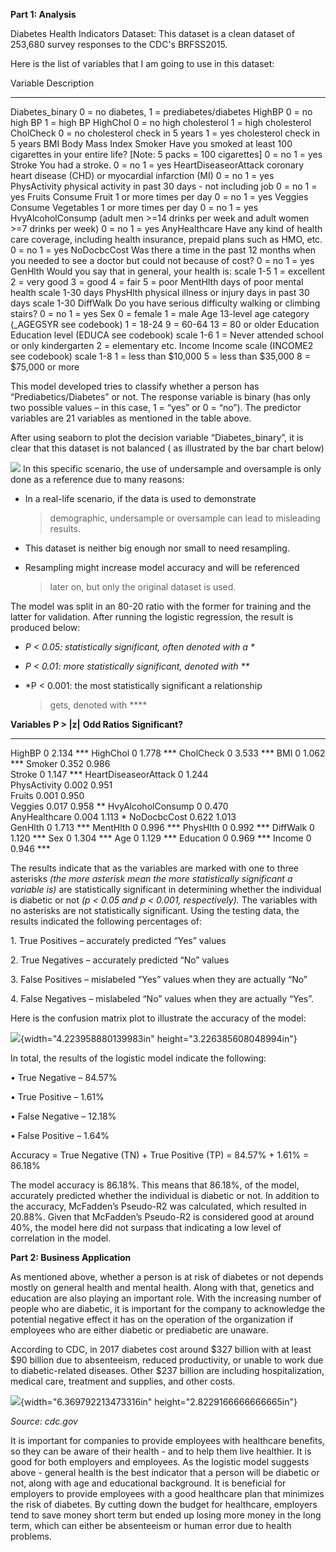 **Part 1: Analysis**

Diabetes Health Indicators Dataset: This dataset is a clean dataset of
253,680 survey responses to the CDC's BRFSS2015.

Here is the list of variables that I am going to use in this dataset:

  Variable               Description
  ---------------------- ----------------------------------------------------------------------------------------------------------------------
  Diabetes\_binary       0 = no diabetes, 1 = prediabetes/diabetes
  HighBP                 0 = no high BP 1 = high BP
  HighChol               0 = no high cholesterol 1 = high cholesterol
  CholCheck              0 = no cholesterol check in 5 years 1 = yes cholesterol check in 5 years
  BMI                    Body Mass Index
  Smoker                 Have you smoked at least 100 cigarettes in your entire life? \[Note: 5 packs = 100 cigarettes\] 0 = no 1 = yes
  Stroke                 You had a stroke. 0 = no 1 = yes
  HeartDiseaseorAttack   coronary heart disease (CHD) or myocardial infarction (MI) 0 = no 1 = yes
  PhysActivity           physical activity in past 30 days - not including job 0 = no 1 = yes
  Fruits                 Consume Fruit 1 or more times per day 0 = no 1 = yes
  Veggies                Consume Vegetables 1 or more times per day 0 = no 1 = yes
  HvyAlcoholConsump      (adult men >=14 drinks per week and adult women >=7 drinks per week) 0 = no 1 = yes
  AnyHealthcare          Have any kind of health care coverage, including health insurance, prepaid plans such as HMO, etc. 0 = no 1 = yes
  NoDocbcCost            Was there a time in the past 12 months when you needed to see a doctor but could not because of cost? 0 = no 1 = yes
  GenHlth                Would you say that in general, your health is: scale 1-5 1 = excellent 2 = very good 3 = good 4 = fair 5 = poor
  MentHlth               days of poor mental health scale 1-30 days
  PhysHlth               physical illness or injury days in past 30 days scale 1-30
  DiffWalk               Do you have serious difficulty walking or climbing stairs? 0 = no 1 = yes
  Sex                    0 = female 1 = male
  Age                    13-level age category (\_AGEG5YR see codebook) 1 = 18-24 9 = 60-64 13 = 80 or older
  Education              Education level (EDUCA see codebook) scale 1-6 1 = Never attended school or only kindergarten 2 = elementary etc.
  Income                 Income scale (INCOME2 see codebook) scale 1-8 1 = less than \$10,000 5 = less than \$35,000 8 = \$75,000 or more

This model developed tries to classify whether a person has
“Prediabetics/Diabetes” or not. The response variable is binary (has
only two possible values – in this case, 1 = “yes” or 0 = “no”). The
predictor variables are 21 variables as mentioned in the table above.

After using seaborn to plot the decision variable “Diabetes\_binary”, it
is clear that this dataset is not balanced ( as illustrated by the bar
chart below)

![](http://url/to/img.png)
In this specific scenario, the use of undersample and oversample is only
done as a reference due to many reasons:

-   In a real-life scenario, if the data is used to demonstrate
    > demographic, undersample or oversample can lead to
    > misleading results.

-   This dataset is neither big enough nor small to need resampling.

-   Resampling might increase model accuracy and will be referenced
    > later on, but only the original dataset is used.

The model was split in an 80-20 ratio with the former for training and
the latter for validation. After running the logistic regression, the
result is produced below:

-   *P &lt; 0.05: statistically significant, often denoted with a \**

-   *P &lt; 0.01: more statistically significant, denoted with \*\**

-   *P &lt; 0.001: the most statistically significant a relationship
    > gets, denoted with \*\*\**

  **Variables**          **P &gt; |z|**   **Odd Ratios**   **Significant?**
  ---------------------- ---------------- ---------------- ------------------
  HighBP                 0                2.134            \*\*\*
  HighChol               0                1.778            \*\*\*
  CholCheck              0                3.533            \*\*\*
  BMI                    0                1.062            \*\*\*
  Smoker                 0.352            0.986            
  Stroke                 0                1.147            \*\*\*
  HeartDiseaseorAttack   0                1.244            
  PhysActivity           0.002            0.951            
  Fruits                 0.001            0.950            
  Veggies                0.017            0.958            \*\*
  HvyAlcoholConsump      0                0.470            
  AnyHealthcare          0.004            1.113            \*
  NoDocbcCost            0.622            1.013            
  GenHlth                0                1.713            \*\*\*
  MentHlth               0                0.996            \*\*\*
  PhysHlth               0                0.992            \*\*\*
  DiffWalk               0                1.120            \*\*\*
  Sex                    0                1.304            \*\*\*
  Age                    0                1.129            \*\*\*
  Education              0                0.969            \*\*\*
  Income                 0                0.946            \*\*\*

The results indicate that as the variables are marked with one to three
asterisks *(the more asterisk mean the more statistically significant a
variable is)* are statistically significant in determining whether the
individual is diabetic or not *(p &lt; 0.05 and p &lt; 0.001,
respectively).* The variables with no asterisks are not statistically
significant. Using the testing data, the results indicated the following
percentages of:

1\. True Positives – accurately predicted “Yes” values

2\. True Negatives – accurately predicted “No” values

3\. False Positives – mislabeled “Yes” values when they are actually “No”

4\. False Negatives – mislabeled “No” values when they are actually
“Yes”.

Here is the confusion matrix plot to illustrate the accuracy of the
model:

![](media/image3.png){width="4.223958880139983in"
height="3.226385608048994in"}

In total, the results of the logistic model indicate the following:

• True Negative – 84.57%

• True Positive – 1.61%

• False Negative – 12.18%

• False Positive – 1.64%

Accuracy = True Negative (TN) + True Positive (TP) = 84.57% + 1.61% =
86.18%

The model accuracy is 86.18%. This means that 86.18%, of the model,
accurately predicted whether the individual is diabetic or not. In
addition to the accuracy, McFadden’s Pseudo-R2 was calculated, which
resulted in 20.88%. Given that McFadden’s Pseudo-R2 is considered good
at around 40%, the model here did not surpass that indicating a low
level of correlation in the model.

**Part 2: Business Application**

As mentioned above, whether a person is at risk of diabetes or not
depends mostly on general health and mental health. Along with that,
genetics and education are also playing an important role. With the
increasing number of people who are diabetic, it is important for the
company to acknowledge the potential negative effect it has on the
operation of the organization if employees who are either diabetic or
prediabetic are unaware.

According to CDC, in 2017 diabetes cost around \$327 billion with at
least \$90 billion due to absenteeism, reduced productivity, or unable
to work due to diabetic-related diseases. Other \$237 billion are
including hospitalization, medical care, treatment and supplies, and
other costs.

![](media/image2.png){width="6.369792213473316in"
height="2.8229166666666665in"}

*Source: cdc.gov*

It is important for companies to provide employees with healthcare
benefits, so they can be aware of their health - and to help them live
healthier. It is good for both employers and employees. As the logistic
model suggests above - general health is the best indicator that a
person will be diabetic or not, along with age and educational
background. It is beneficial for employers to provide employees with a
good healthcare plan that minimizes the risk of diabetes. By cutting
down the budget for healthcare, employers tend to save money short term
but ended up losing more money in the long term, which can either be
absenteeism or human error due to health problems.
